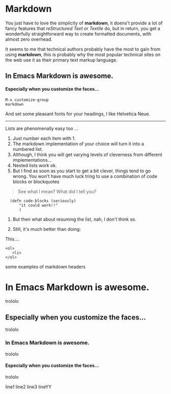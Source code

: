 # Markdown 

You just have to love the simplicity of **markdown**, it doens't
provide a lot of fancy features that _reStructured Text_ or _Textile_
do, but in return, you get a wonderfully straightforward way to create
formatted documents, with almost zero overhead.

It seems to me that technical authors probably have the most to gain
from using **markdown**, this is probably why the most popular
technical sites on the web use it as their primary text markup
language.

## In Emacs Markdown is awesome.

#### Especially when you customize the faces...

    M-x customize-group
    markdown
    
And set some pleasant fonts for your headings, I like Helvetica Neue.

* * * * * 

Lists are phenomenally easy too ... 

1. Just number each item with 1.
1. The markdown implementation of your choice will turn it into a
numbered list.
1. Although, I think you will get varying levels of cleverness from
different implementations...
  1. Nested lists work ok. 
  1. But I find as soon as you start to get a bit clever, things tend to go
  wrong. You won't have much luck tring to use a combination of code
  blocks or blockquotes
  
  > See what I mean?
  > What did I tell you?
  
      (defn code-blocks (seriously)
          "it could work!!"
          )

  1. But then what about resuming the list, nah, I don't think so.
  
1. Still, it's much better than doing:

This....
     
    <ol> 
       <li>
    </ol>


some examples of markdown headers

# In Emacs Markdown is awesome.

trololo 

## Especially when you customize the faces...

trololo 

### In Emacs Markdown is awesome.

trololo 
 
#### Especially when you customize the faces...

trololo 
 
line1
line2
line3
lineYY

